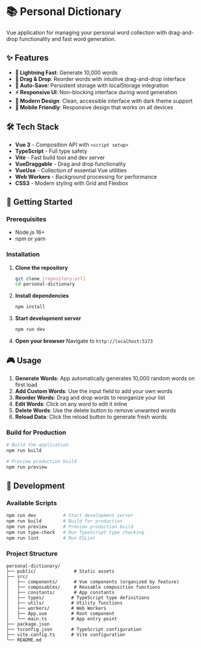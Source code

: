 # 📚 Personal Dictionary

Vue application for managing your personal word collection with drag-and-drop functionality and fast word generation.

## ✨ Features

- **🚀 Lightning Fast**: Generate 10,000 words
- **🎯 Drag & Drop**: Reorder words with intuitive drag-and-drop interface
- **💾 Auto-Save**: Persistent storage with localStorage integration
- **⚡ Responsive UI**: Non-blocking interface during word generation
- **🎨 Modern Design**: Clean, accessible interface with dark theme support
- **📱 Mobile Friendly**: Responsive design that works on all devices

## 🛠️ Tech Stack

- **Vue 3** - Composition API with `<script setup>`
- **TypeScript** - Full type safety
- **Vite** - Fast build tool and dev server
- **VueDraggable** - Drag and drop functionality
- **VueUse** - Collection of essential Vue utilities
- **Web Workers** - Background processing for performance
- **CSS3** - Modern styling with Grid and Flexbox

## 🚀 Getting Started

### Prerequisites
- Node.js 16+
- npm or yarn

### Installation

1. **Clone the repository**
   ```bash
   git clone [repository-url]
   cd personal-dictionary
   ```

2. **Install dependencies**
   ```bash
   npm install
   ```

3. **Start development server**
   ```bash
   npm run dev
   ```

4. **Open your browser**
   Navigate to `http://localhost:5173`


## 🎮 Usage

1. **Generate Words**: App automatically generates 10,000 random words on first load
2. **Add Custom Words**: Use the input field to add your own words
3. **Reorder Words**: Drag and drop words to reorganize your list
4. **Edit Words**: Click on any word to edit it inline
5. **Delete Words**: Use the delete button to remove unwanted words
6. **Reload Data**: Click the reload button to generate fresh words

### Build for Production

```bash
# Build the application
npm run build

# Preview production build
npm run preview
```

## 🔧 Development

### Available Scripts

```bash
npm run dev          # Start development server
npm run build        # Build for production
npm run preview      # Preview production build
npm run type-check   # Run TypeScript type checking
npm run lint         # Run ESLint
```

### Project Structure

```
personal-dictionary/
├── public/              # Static assets
├── src/
│   ├── components/      # Vue components (organized by feature)
│   ├── composables/     # Reusable composition functions
│   ├── constants/       # App constants
│   ├── types/          # TypeScript type definitions
│   ├── utils/          # Utility functions
│   ├── workers/        # Web Workers
│   ├── App.vue         # Root component
│   └── main.ts         # App entry point
├── package.json
├── tsconfig.json       # TypeScript configuration
├── vite.config.ts      # Vite configuration
└── README.md
```
